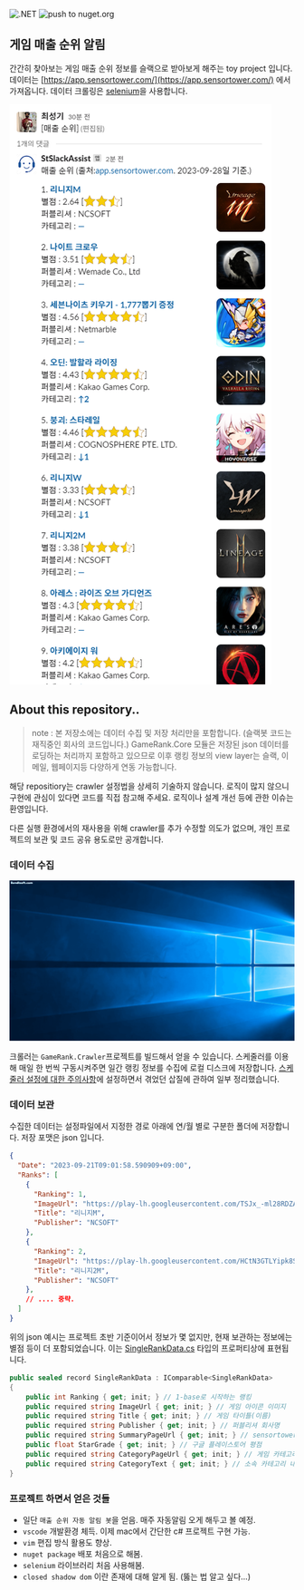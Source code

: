 ![.NET](https://github.com/leafbird/GameRankReader/actions/workflows/dotnet.yml/badge.svg) ![push to nuget.org](https://github.com/leafbird/GameRankReader/actions/workflows/nuget.yml/badge.svg)

## 게임 매출 순위 알림

간간히 찾아보는 게임 매출 순위 정보를 슬랙으로 받아보게 해주는 toy project 입니다. 데이터는 [https://app.sensortower.com/](https://app.sensortower.com/) 에서 가져옵니다. 
데이터 크롤링은 [selenium](https://www.selenium.dev/)을 사용합니다.

![](./Document/Images/message_example.png)

## About this repository..

> note : 본 저장소에는 데이터 수집 및 저장 처리만을 포함합니다. (슬랙봇 코드는 재직중인 회사의 코드입니다.)
> GameRank.Core 모듈은 저장된 json 데이터를 로딩하는 처리까지 포함하고 있으므로 이후 랭킹 정보의 view layer는 슬랙, 이메일, 웹페이지등 다양하게 연동 가능합니다.

해당 repositiory는 crawler 설정법을 상세히 기술하지 않습니다. 로직이 많지 않으니 구현에 관심이 있다면 코드를 직접 참고해 주세요. 로직이나 설계 개선 등에 관한 이슈는 환영입니다.

다른 실행 환경에서의 재사용을 위해 crawler를 추가 수정할 의도가 없으며, 개인 프로젝트의 보관 및 코드 공유 용도로만 공개합니다. 

### 데이터 수집

![](./Document/Images/crawler_example.gif)

크롤러는 `GameRank.Crawler`프로젝트를 빌드해서 얻을 수 있습니다. 스케줄러를 이용해 매일 한 번씩 구동시켜주면 일간 랭킹 정보를 수집에 로컬 디스크에 저장합니다. [스케줄러 설정에 대한 주의사항](./Document/SchedulerSetting.md)에 설정하면서 겪었던 삽질에 관하여 일부 정리했습니다.

### 데이터 보관

수집한 데이터는 설정파일에서 지정한 경로 아래에 연/월 별로 구분한 폴더에 저장합니다. 저장 포맷은 json 입니다. 

```json
{
  "Date": "2023-09-21T09:01:58.590909+09:00",
  "Ranks": [
    {
      "Ranking": 1,
      "ImageUrl": "https://play-lh.googleusercontent.com/TSJx_-ml28RDZAN1popUnr2G0AKJS8xeoCh975QKOeF21FQl5J5lNCuJmaOi_7ufCYI=s48",
      "Title": "리니지M",
      "Publisher": "NCSOFT"
    },
    {
      "Ranking": 2,
      "ImageUrl": "https://play-lh.googleusercontent.com/HCtN3GTLYipk8Sn7zFhV501RkpxBnTpLacU8dC5EU-N8RoI7kGr7GB7kFELull9riO0=s48",
      "Title": "리니지2M",
      "Publisher": "NCSOFT"
    },
    // .... 중략. 
  ]
}
```

위의 json 예시는 프로젝트 초반 기준이어서 정보가 몇 없지만, 현재 보관하는 정보에는 별점 등이 더 포함되었습니다. 이는 [SingleRankData.cs](./GameRank.Core/SingleRankData.cs) 타입의 프로퍼티상에 표현됩니다.

```csharp
public sealed record SingleRankData : IComparable<SingleRankData>
{
    public int Ranking { get; init; } // 1-base로 시작하는 랭킹
    public required string ImageUrl { get; init; } // 게임 아이콘 이미지
    public required string Title { get; init; } // 게임 타이틀(이름)
    public required string Publisher { get; init; } // 퍼블리셔 회사명
    public required string SummaryPageUrl { get; init; } // sensortower가 제공하는 게임 상세페이지 url
    public float StarGrade { get; init; } // 구글 플레이스토어 평점
    public required string CategoryPageUrl { get; init; } // 게임 카테고리 순위 변동 정보 페이지 url
    public required string CategoryText { get; init; } // 소속 카테고리 내 순위 등락 정보 (ex: ↑2, ↓1, -)
}
```

### 프로젝트 하면서 얻은 것들

* 일단 `매출 순위 자동 알림 봇`을 얻음. 매주 자동알림 오게 해두고 볼 예정.
* `vscode` 개발환경 체득. 이제 mac에서 간단한 c# 프로젝트 구현 가능.
* `vim` 편집 방식 활용도 향상.
* `nuget package` 배포 처음으로 해봄.
* `selenium` 라이브러리 처음 사용해봄.
* `closed shadow dom` 이란 존재에 대해 알게 됨. (뚫는 법 알고 싶다...)
